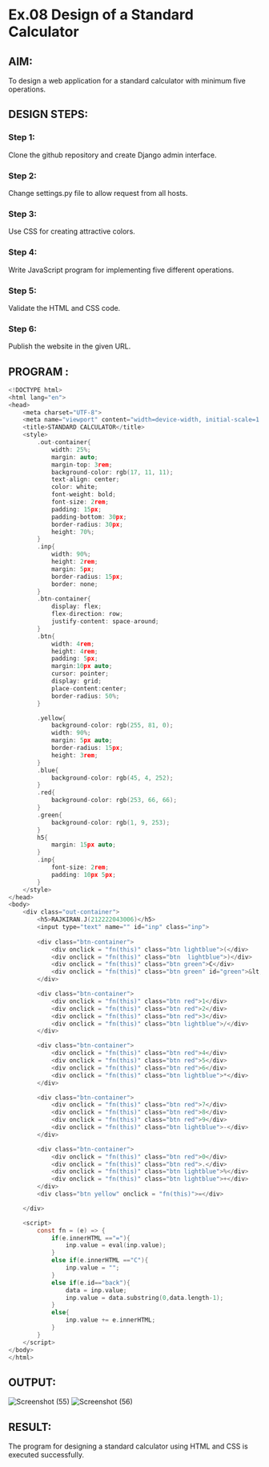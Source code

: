 # Ex.08 Design of a Standard Calculator


## AIM:
To design a web application for a standard calculator with minimum five operations.

## DESIGN STEPS:

### Step 1:
Clone the github repository and create Django admin interface.

### Step 2:
Change settings.py file to allow request from all hosts.

### Step 3:
Use CSS for creating attractive colors.

### Step 4:
Write JavaScript program for implementing five different operations.

### Step 5:
Validate the HTML and CSS code.

### Step 6:
Publish the website in the given URL.

## PROGRAM :
```C
<!DOCTYPE html>
<html lang="en">
<head>
    <meta charset="UTF-8">
    <meta name="viewport" content="width=device-width, initial-scale=1.0">
    <title>STANDARD CALCULATOR</title>
    <style>
        .out-container{
            width: 25%;
            margin: auto;
            margin-top: 3rem;
            background-color: rgb(17, 11, 11);
            text-align: center;
            color: white;
            font-weight: bold;
            font-size: 2rem;
            padding: 15px;
            padding-bottom: 30px;
            border-radius: 30px;
            height: 70%;
        }
        .inp{
            width: 90%;
            height: 2rem;
            margin: 5px;
            border-radius: 15px;
            border: none;
        }
        .btn-container{
            display: flex;
            flex-direction: row;
            justify-content: space-around;
        }
        .btn{
            width: 4rem;
            height: 4rem;
            padding: 5px;   
            margin:10px auto;
            cursor: pointer;
            display: grid;
            place-content:center;
            border-radius: 50%;
        }

        .yellow{
            background-color: rgb(255, 81, 0);
            width: 90%;
            margin: 5px auto;
            border-radius: 15px;
            height: 3rem;
        }
        .blue{
            background-color: rgb(45, 4, 252);
        }
        .red{
            background-color: rgb(253, 66, 66);
        }
        .green{
            background-color: rgb(1, 9, 253);
        }
        h5{
            margin: 15px auto;
        }
        .inp{
            font-size: 2rem;
            padding: 10px 5px; 
        }
    </style>
</head>
<body>
    <div class="out-container">
        <h5>RAJKIRAN.J(212222043006)</h5>
        <input type="text" name="" id="inp" class="inp">
        
        <div class="btn-container">
            <div onclick = "fn(this)" class="btn lightblue">(</div>
            <div onclick = "fn(this)" class="btn  lightblue">)</div>
            <div onclick = "fn(this)" class="btn green">C</div>
            <div onclick = "fn(this)" class="btn green" id="green">&lt;</div>
        </div>

        <div class="btn-container">
            <div onclick = "fn(this)" class="btn red">1</div>
            <div onclick = "fn(this)" class="btn red">2</div>
            <div onclick = "fn(this)" class="btn red">3</div>
            <div onclick = "fn(this)" class="btn lightblue">/</div>
        </div>

        <div class="btn-container">
            <div onclick = "fn(this)" class="btn red">4</div>
            <div onclick = "fn(this)" class="btn red">5</div>
            <div onclick = "fn(this)" class="btn red">6</div>
            <div onclick = "fn(this)" class="btn lightblue">*</div>
        </div>

        <div class="btn-container">
            <div onclick = "fn(this)" class="btn red">7</div>
            <div onclick = "fn(this)" class="btn red">8</div>
            <div onclick = "fn(this)" class="btn red">9</div>
            <div onclick = "fn(this)" class="btn lightblue">-</div>
        </div>

        <div class="btn-container">
            <div onclick = "fn(this)" class="btn red">0</div>
            <div onclick = "fn(this)" class="btn red">.</div>
            <div onclick = "fn(this)" class="btn lightblue">%</div>
            <div onclick = "fn(this)" class="btn lightblue">+</div>    
        </div>
        <div class="btn yellow" onclick = "fn(this)">=</div>

    </div>

    <script>
        const fn = (e) => {
            if(e.innerHTML =="="){
                inp.value = eval(inp.value);
            }
            else if(e.innerHTML =="C"){
                inp.value = "";
            }
            else if(e.id=="back"){
                data = inp.value;
                inp.value = data.substring(0,data.length-1);
            }
            else{
                inp.value += e.innerHTML;
            }
        }
    </script>
</body>
</html>
```

## OUTPUT:
![Screenshot (55)](https://github.com/Rajkiran276/Calc/assets/147471453/39c78d31-5849-43f4-b3ca-d58ee2289b15)
![Screenshot (56)](https://github.com/Rajkiran276/Calc/assets/147471453/164d9ec4-620e-4103-af0b-8fadac5e80ae)


## RESULT:
The program for designing a standard calculator using HTML and CSS is executed successfully.

